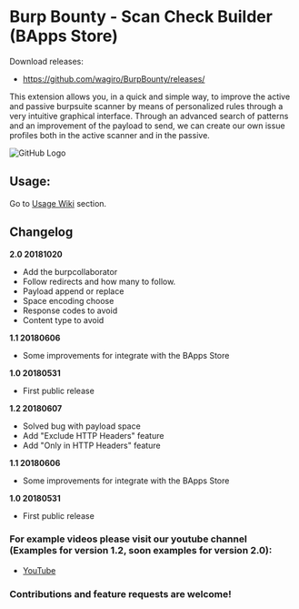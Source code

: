 # Burp Bounty - Scan Check Builder (BApps Store)

Download releases:

* https://github.com/wagiro/BurpBounty/releases/


This extension allows you, in a quick and simple way, to improve the active and passive burpsuite scanner by means of personalized rules through a very intuitive graphical interface. Through an advanced search of patterns and an improvement of the payload to send, we can create our own issue profiles both in the active scanner and in the passive.

![GitHub Logo](images/BurpBounty-v2.0.png)


## Usage:

Go to [Usage Wiki](https://github.com/wagiro/BurpBounty/wiki/usage) section.


##  Changelog
**2.0 20181020**
* Add the burpcollaborator
* Follow redirects and how many to follow.
* Payload append or replace
* Space encoding choose
* Response codes to avoid
* Content type to avoid
 
**1.1 20180606**
 - Some improvements for integrate with the BApps Store
 
**1.0 20180531**
 - First public release


**1.2 20180607**
 - Solved bug with payload space
 - Add "Exclude HTTP Headers" feature
 - Add "Only in HTTP Headers" feature
 
**1.1 20180606**
 - Some improvements for integrate with the BApps Store
 
**1.0 20180531**
 - First public release


### For example videos please visit our youtube channel (Examples for version 1.2, soon examples for version 2.0):

* [YouTube](https://www.youtube.com/channel/UCSq4R2o9_nGIMHWZ4H98GkQ/videos)



### Contributions and feature requests are welcome!

